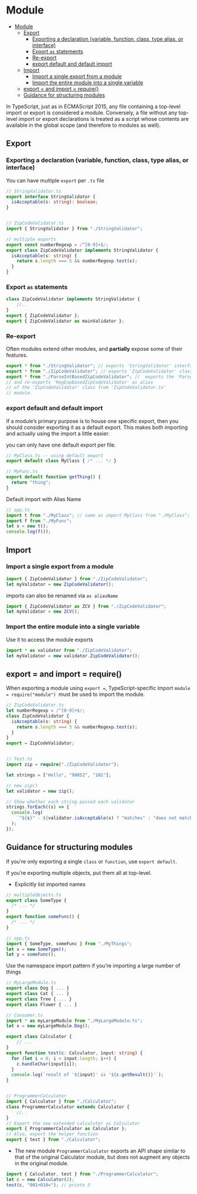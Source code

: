 # Module

- [Module](#module)
  - [Export](#export)
    - [Exporting a declaration (variable, function, class, type alias, or interface)](#exporting-a-declaration-variable-function-class-type-alias-or-interface)
    - [Export `as` statements](#export-as-statements)
    - [Re-export](#re-export)
    - [export default and default import](#export-default-and-default-import)
  - [Import](#import)
    - [Import a single export from a module](#import-a-single-export-from-a-module)
    - [Import the entire module into a single variable](#import-the-entire-module-into-a-single-variable)
  - [export = and import = require()](#export--and-import--require)
  - [Guidance for structuring modules](#guidance-for-structuring-modules)

In TypeScript, just as in ECMAScript 2015, any file containing a top-level import or export is considered a module. Conversely, a file without any top-level import or export declarations is treated as a script whose contents are available in the global scope (and therefore to modules as well).

## Export

### Exporting a declaration (variable, function, class, type alias, or interface)


You can have multiple `export` per `.ts` file
```typescript 
// StringValidator.ts
export interface StringValidator {
  isAcceptable(s: string): boolean;
}


// ZipCodeValidator.ts
import { StringValidator } from "./StringValidator";

// multiple exports
export const numberRegexp = /^[0-9]+$/;
export class ZipCodeValidator implements StringValidator {
  isAcceptable(s: string) {
    return s.length === 5 && numberRegexp.test(s);
  }
}
```

### Export `as` statements

```typescript
class ZipCodeValidator implements StringValidator {
    //..
}
export { ZipCodeValidator };
export { ZipCodeValidator as mainValidator };
```

### Re-export

Often modules extend other modules, and **partially** expose some of their features. 

```typescript
export * from "./StringValidator"; // exports 'StringValidator' interface
export * from "./ZipCodeValidator"; // exports 'ZipCodeValidator' class and 'numberRegexp' constant value
export * from "./ParseIntBasedZipCodeValidator"; //  exports the 'ParseIntBasedZipCodeValidator' class
// and re-exports 'RegExpBasedZipCodeValidator' as alias
// of the 'ZipCodeValidator' class from 'ZipCodeValidator.ts'
// module.
```

### export default and default import 

If a module’s primary purpose is to house one specific export, then you should consider exporting it as a default export. 
This makes both importing and actually using the import a little easier. 

you can only have one default export per file.
```typescript
// MyClass.ts -- using default export
export default class MyClass { /* ... */ }

// MyFunc.ts
export default function getThing() {
  return "thing";
}
```
Default import with Alias Name
```typescript
// app.ts
import t from "./MyClass"; // same as import MyClass from "./MyClass";
import f from "./MyFunc";
let x = new t();
console.log(f());
```

## Import 


### Import a single export from a module

```typescript 
import { ZipCodeValidator } from "./ZipCodeValidator";
let myValidator = new ZipCodeValidator();
```

imports can also be renamed via `as aliasName` 
```typescript 
import { ZipCodeValidator as ZCV } from "./ZipCodeValidator";
let myValidator = new ZCV();
```

### Import the entire module into a single variable

Use it to access the module exports
```typescript
import * as validator from "./ZipCodeValidator";
let myValidator = new validator.ZipCodeValidator();
```

## export = and import = require()

When exporting a module using `export =`, TypeScript-specific import `module = require("module") `must be used to import the module.

```typescript
// ZipCodeValidator.ts
let numberRegexp = /^[0-9]+$/;
class ZipCodeValidator {
  isAcceptable(s: string) {
    return s.length === 5 && numberRegexp.test(s);
  }
}
export = ZipCodeValidator;


// Test.ts
import zip = require("./ZipCodeValidator");

let strings = ["Hello", "98052", "101"];

// new zip()
let validator = new zip();

// Show whether each string passed each validator
strings.forEach((s) => {
  console.log(
    `"${s}" - ${validator.isAcceptable(s) ? "matches" : "does not match"}`
  );
});
```

## Guidance for structuring modules


If you’re only exporting a single `class` or `function`, use `export default`.

If you’re exporting multiple objects, put them all at top-level. 
- Explicitly list imported names
```typescript
// multipleObjects.ts
export class SomeType {
  /* ... */
}
export function someFunc() {
  /* ... */
}

// app.ts
import { SomeType, someFunc } from "./MyThings";
let x = new SomeType();
let y = someFunc();
```

Use the namespace import pattern if you’re importing a large number of things
```typescript
// MyLargeModule.ts
export class Dog { ... }
export class Cat { ... }
export class Tree { ... }
export class Flower { ... }

// Consumer.ts
import * as myLargeModule from "./MyLargeModule.ts";
let x = new myLargeModule.Dog();
```


```typescript
export class Calculator {
    // ...
}
export function test(c: Calculator, input: string) {
  for (let i = 0; i < input.length; i++) {
    c.handleChar(input[i]);
  }
  console.log(`result of '${input}' is '${c.getResult()}'`);
}


// ProgrammerCalculator
import { Calculator } from "./Calculator";
class ProgrammerCalculator extends Calculator {
    //..
}   
// Export the new extended calculator as Calculator
export { ProgrammerCalculator as Calculator };
// Also, export the helper function
export { test } from "./Calculator";
```
- The new module `ProgrammerCalculator` exports an API shape similar to that of the original Calculator module, but does not augment any objects in the original module.

```typescript
import { Calculator, test } from "./ProgrammerCalculator";
let c = new Calculator(2);
test(c, "001+010="); // prints 3
```


